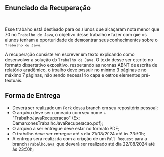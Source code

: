 ## Enunciado da Recuperação
<br>

Esse trabalho está destinado para os alunos que alcaçaram nota menor que 70 no `Trabalho de Java`, o objetivo desse trabalho é fazer com que os alunos tenham a oportunidade de demosntrar seus conhecimentos sobre o `Trabalho de Java`.
<br>

A recuperação consiste em escrever um texto explicando como desenvolver a solução do `Trabalho de Java`. O texto desse ser escrito no formato dissertativo expositivo, respeitando as normas ABNT de escrita de relatório acadêmico, o trbalho deve possuir no minímo 3 páginas e no máximo 7 páginas, não sendo necessário capa e outros elementos pré-textuais. 

## Forma de Entrega

- Deverá ser realizado um `Fork` dessa branch em seu repositório pessoal;
- O arquivo deve ser nomeado com seu nome + "TrabalhoJavaRecuperacao" (Ex: DamarconesTrabalhoJavaRecuperacao.pdf);
- O arquivo a ser entregue deve estar no formato PDF;
- O trabalho deve ser entregue até o dia 21/08/2024 até às 23:50h;
- A entrega será realizada com a criação de um  `Pull Request` para a branch `TrabalhoJava`, que deverá ser realizado até dia 22/08/2024 até às 23:50h;
